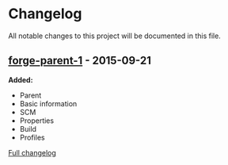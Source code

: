 # Changelog

All notable changes to this project will be documented in this file.

## [forge-parent-1] - 2015-09-21

**Added:**

- Parent
- Basic information
- SCM
- Properties
- Build
- Profiles

[Full changelog](https://github.com/nbsoft/forge/compare/05051b5a8c11668801982da1c43df7c357e3a6d8...forge-parent-1)

[forge-parent-1]: https://github.com/nbsoft/forge/tree/forge-parent-1

